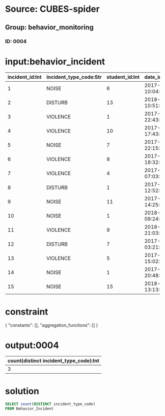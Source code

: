 # Source: CUBES-spider
## Group: behavior_monitoring
### ID: 0004

# input:behavior_incident

| incident_id:Int | incident_type_code:Str | student_id:Int | date_incident_start:Str | date_incident_end:Str | incident_summary:Str | recommendations:Str | other_details:Str |
|---|---|---|---|---|---|---|---|
| 1 | NOISE | 6 | 2017-07-09 10:04:13 | 2018-03-08 14:08:54 | nan | nan | nan |
| 2 | DISTURB | 13 | 2018-01-31 10:51:13 | 2018-03-18 18:40:05 | nan | nan | nan |
| 3 | VIOLENCE | 1 | 2017-10-10 22:43:54 | 2018-03-22 02:10:35 | nan | Transfer schools | nan |
| 4 | VIOLENCE | 10 | 2017-07-20 17:43:50 | 2018-03-09 06:28:44 | nan | nan | nan |
| 5 | NOISE | 7 | 2017-08-13 22:15:05 | 2018-02-25 05:38:58 | nan | nan | nan |
| 6 | VIOLENCE | 8 | 2017-06-09 18:32:28 | 2018-03-20 10:32:10 | nan | nan | nan |
| 7 | VIOLENCE | 4 | 2017-04-23 07:03:17 | 2018-03-19 02:35:39 | nan | nan | nan |
| 8 | DISTURB | 1 | 2017-05-02 12:52:09 | 2018-03-18 01:23:29 | nan | nan | nan |
| 9 | NOISE | 11 | 2017-06-19 14:25:54 | 2018-03-08 09:36:36 | nan | nan | nan |
| 10 | NOISE | 1 | 2018-01-27 09:24:45 | 2018-03-13 05:18:05 | nan | nan | nan |
| 11 | VIOLENCE | 9 | 2018-03-06 21:03:58 | 2018-03-06 14:44:37 | nan | Transfer schools | nan |
| 12 | DISTURB | 7 | 2017-08-27 03:21:30 | 2018-03-02 16:06:34 | nan | nan | nan |
| 13 | VIOLENCE | 5 | 2017-05-25 15:02:53 | 2018-03-10 21:12:22 | nan | nan | nan |
| 14 | NOISE | 1 | 2017-08-29 20:48:56 | 2018-03-16 14:37:20 | nan | Transfer schools | nan |
| 15 | NOISE | 15 | 2018-02-05 13:13:45 | 2018-03-08 09:00:48 | nan | nan | nan |

# constraint

{
  "constants": [],
  "aggregation_functions": []
}

# output:0004

| count(distinct incident_type_code):Int |
|---|
| 3 |

# solution

```sql
SELECT count(DISTINCT incident_type_code)
FROM Behavior_Incident
```
